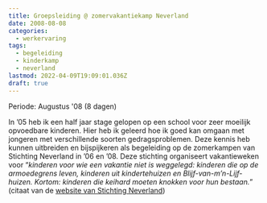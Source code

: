 ```yaml
---
title: Groepsleiding @ zomervakantiekamp Neverland
date: 2008-08-08
categories:
  - werkervaring
tags:
  - begeleiding
  - kinderkamp
  - neverland
lastmod: 2022-04-09T19:09:01.036Z
draft: true
---
```


Periode: Augustus '08 (8 dagen)

In ’05 heb ik een half jaar stage gelopen op een school voor zeer moeilijk opvoedbare kinderen. Hier heb ik geleerd hoe ik goed kan omgaan met jongeren met verschillende soorten gedragsproblemen. Deze kennis heb kunnen uitbreiden en bijspijkeren als begeleiding op de zomerkampen van Stichting Neverland in ’06 en ’08. Deze stichting organiseert vakantieweken voor “_kinderen voor wie een vakantie niet is weggelegd: kinderen die op de armoedegrens leven, kinderen uit kindertehuizen en Blijf-van-m’n-Lijf-huizen. Kortom: kinderen die keihard moeten knokken voor hun bestaan._” (citaat van de [website van Stichting Neverland](http://www.stichtingneverland.nl/))

